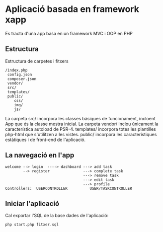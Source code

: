 # Aplicació basada en framework xapp

Es tracta d'una app basa en un framework MVC i OOP en PHP

## Estructura

Estructura de carpetes i fitxers

```
/index.php
 config.json
 composer.json
 vendor/
 src/
 templates/
 public/
    css/
    img/
    js/
```

La carpeta src/ incorpora les classes bàsiques de funcionament, incloent App que és la classe mestra inicial.
La carpeta vendor/ inclou únicament la característica autoload de PSR-4.
templates/ incorpora totes les plantilles php-html que s'utilitzen a les vistes.
public/ incorpora les característiques estàtiques i de front-end de l'aplicació.

## La navegació en l'app

```
welcome --> login  ----> dashboard ---> add task
        --> register               ---> complete task
                                   ---> remove task
                                   ---> edit task
                                   ---> profile
Controllers:  USERCONTROLLER          USER/TASKCONTROLLER

```

## Iniciar l'aplicació

Cal exportar l'SQL de la base dades de l'aplicació:

```
php start.php fitxer.sql
```